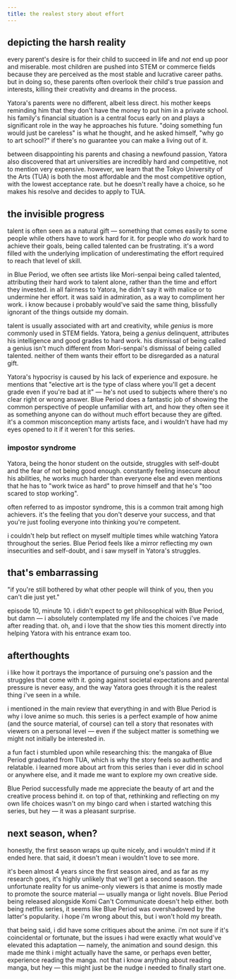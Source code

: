 ```yaml
---
title: the realest story about effort
---
```


## depicting the harsh reality

every parent's desire is for their child to succeed in life and *not* end up poor and miserable. most children are pushed into STEM or commerce fields because they are perceived as the most stable and lucrative career paths. but in doing so, these parents often overlook their child's true passion and interests, killing their creativity and dreams in the process.

Yatora's parents were no different, albeit less direct. his mother keeps reminding him that they don't have the money to put him in a private school. his family's financial situation is a central focus early on and plays a significant role in the way he approaches his future. "doing something fun would just be careless" is what he thought, and he asked himself, "why go to art school?" if there's no guarantee you can make a living out of it.

between disappointing his parents and chasing a newfound passion, Yatora also discovered that art universities are incredibly hard and competitive, not to mention very expensive. however, we learn that the Tokyo University of the Arts (TUA) is both the most affordable and the most competitive option, with the lowest acceptance rate. but he doesn't really have a choice, so he makes his resolve and decides to apply to TUA.

## the invisible progress

talent is often seen as a natural gift — something that comes easily to some people while others have to work hard for it. for people who *do* work hard to achieve their goals, being called talented can be frustrating. it's a word filled with the underlying implication of underestimating the effort required to reach that level of skill.

in Blue Period, we often see artists like Mori-senpai being called talented, attributing their hard work to talent alone, rather than the time and effort they invested. in all fairness to Yatora, he didn't say it with malice or to undermine her effort. it was said in admiration, as a way to compliment her work. i know because i probably would've said the same thing, blissfully ignorant of the things outside my domain.

talent is usually associated with art and creativity, while *genius* is more commonly used in STEM fields. Yatora, being a *genius* delinquent, attributes his intelligence and good grades to hard work. his dismissal of being called a genius isn't much different from Mori-senpai's dismissal of being called talented. neither of them wants their effort to be disregarded as a natural gift.

Yatora's hypocrisy is caused by his lack of experience and exposure. he mentions that "elective art is the type of class where you'll get a decent grade even if you're bad at it" — he's not used to subjects where there's no clear right or wrong answer. Blue Period does a fantastic job of showing the common perspective of people unfamiliar with art, and how they often see it as something anyone can do without much effort because they are gifted. it's a common misconception many artists face, and i wouldn't have had my eyes opened to it if it weren't for this series.

### impostor syndrome

Yatora, being the honor student on the outside, struggles with self-doubt and the fear of not being good enough. constantly feeling insecure about his abilities, he works much harder than everyone else and even mentions that he has to "work twice as hard" to prove himself and that he's "too scared to stop working".

often referred to as impostor syndrome, this is a common trait among high achievers. it's the feeling that you don't deserve your success, and that you're just fooling everyone into thinking you're competent.

i couldn't help but reflect on myself multiple times while watching Yatora throughout the series. Blue Period feels like a mirror reflecting my own insecurities and self-doubt, and i saw myself in Yatora's struggles.

## that's embarrassing

"if you're still bothered by what other people will think of you, then you can't die just yet."

episode 10, minute 10. i didn't expect to get philosophical with Blue Period, but damn — i absolutely contemplated my life and the choices i've made after reading that. oh, and i love that the show ties this moment directly into helping Yatora with his entrance exam too.

## afterthoughts

i like how it portrays the importance of pursuing one's passion and the struggles that come with it. going against societal expectations and parental pressure is never easy, and the way Yatora goes through it is the realest thing i've seen in a while.

i mentioned in the main review that everything in and with Blue Period is why i love anime so much. this series is a perfect example of how anime (and the source material, of course) can tell a story that resonates with viewers on a personal level — even if the subject matter is something we might not initially be interested in.

a fun fact i stumbled upon while researching this: the mangaka of Blue Period graduated from TUA, which is why the story feels so authentic and relatable. i learned more about art from this series than i ever did in school or anywhere else, and it made me want to explore my own creative side.

Blue Period successfully made me appreciate the beauty of art and the creative process behind it. on top of that, rethinking and reflecting on my own life choices wasn't on my bingo card when i started watching this series, but hey — it was a pleasant surprise.

## next season, when?

honestly, the first season wraps up quite nicely, and i wouldn't mind if it ended here. that said, it doesn't mean i wouldn't love to see more.

it's been almost 4 years since the first season aired, and as far as my research goes, it's highly unlikely that we'll get a second season. the unfortunate reality for us anime-only viewers is that anime is mostly made to promote the source material — usually manga or light novels. Blue Period being released alongside Komi Can't Communicate doesn't help either. both being netflix series, it seems like Blue Period was overshadowed by the latter's popularity. i hope i'm wrong about this, but i won't hold my breath.

that being said, i did have some critiques about the anime. i'm not sure if it's coincidental or fortunate, but the issues i had were exactly what would've elevated this adaptation — namely, the animation and sound design. this made me think i might actually have the same, or perhaps even better, experience reading the manga. not that i know anything about reading manga, but hey — this might just be the nudge i needed to finally start one.
